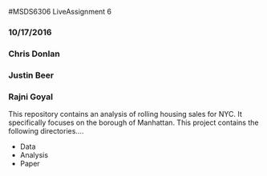 #MSDS6306 LiveAssignment 6
### 10/17/2016
### Chris Donlan
### Justin Beer
### Rajni Goyal

This repository contains an analysis of rolling housing sales for NYC. It specifically focuses on the borough of Manhattan. 
This project contains the following directories….
* Data
* Analysis
* Paper
